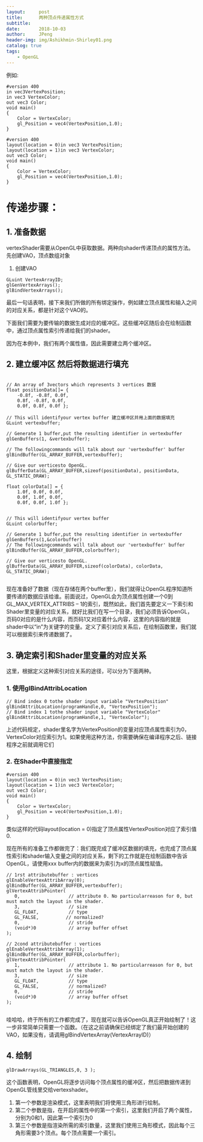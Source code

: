 ```yaml
---
layout:     post
title:      两种顶点传递属性方式
subtitle:   
date:       2018-10-03
author:     JPeng
header-img: img/Ashikhmin-Shirley01.png
catalog: true
tags:
    - OpenGL
---
```


例如:
```
#version 400
in vec3VertexPosition;
in vec3 VertexColor;
out vec3 Color;
void main()
{
    Color = VertexColor;
    gl_Position = vec4(VertexPosition,1.0);
}
```
```
#version 400
layout(location = 0)in vec3 VertexPosition;
layout(location = 1)in vec3 VertexColor;
out vec3 Color;
void main()
{
    Color = VertexColor;
    gl_Position = vec4(VertexPosition,1.0);
}
```
# 传递步骤：

## 1. 准备数据
vertexShader需要从OpenGL中获取数据。两种向shader传递顶点的属性方法。先创建VAO，顶点数组对象
1. 创建VAO
```
GLuint VertexArrayID;
glGenVertexArrays();
glBindVertexArrays();
```
最后一句话表明，接下来我们所做的所有绑定操作，例如建立顶点属性和输入之间的对应关系，都是针对这个VAO的。

下面我们需要为要传输的数据生成对应的缓冲区。这些缓冲区随后会在绘制函数中，通过顶点属性索引传递给我们的shader。

因为在本例中，我们有两个属性值，因此需要建立两个缓冲区。

## 2. 建立缓冲区 然后将数据进行填充

```

// An array of 3vectors which represents 3 vertices 数据
float positionData[]= {
    -0.8f, -0.8f, 0.0f,
    0.8f, -0.8f, 0.0f,
    0.0f, 0.8f, 0.0f };
    
// This will identifyour vertex buffer 建立缓冲区并用上面的数据填充
GLuint vertexbuffer;
 
// Generate 1 buffer,put the resulting identifier in vertexbuffer
glGenBuffers(1, &vertexbuffer);
 
// The followingcommands will talk about our 'vertexbuffer' buffer
glBindBuffer(GL_ARRAY_BUFFER,vertexbuffer);
 
// Give our verticesto OpenGL.
glBufferData(GL_ARRAY_BUFFER,sizeof(positionData), positionData, GL_STATIC_DRAW);
```
```
float colorData[] = {
    1.0f, 0.0f, 0.0f,
    0.0f, 1.0f, 0.0f,
    0.0f, 0.0f, 1.0f };
 
 
// This will identifyour vertex buffer
GLuint colorbuffer;
 
// Generate 1 buffer,put the resulting identifier in vertexbuffer
glGenBuffers(1,&colorbuffer)
// The followingcommands will talk about our 'vertexbuffer' buffer
glBindBuffer(GL_ARRAY_BUFFER,colorbuffer);
 
// Give our verticesto OpenGL.
glBufferData(GL_ARRAY_BUFFER,sizeof(colorData), colorData, GL_STATIC_DRAW);


```

现在准备好了数据（现在存储在两个buffer里），我们就得让OpenGL程序知道所要传递的数据应该给谁。前面说过，OpenGL会为顶点属性创建一个0到GL_MAX_VERTEX_ATTRIBS – 1的索引，既然如此，我们首先要定义一下索引和Shader里变量的对应关系，就好比我们在写一个目录，我们必须告诉OpenGL，页码0对应的是什么内容，而页码1又对应着什么内容，这里的内容指的就是shader中以“in”为关键字的变量。定义了索引对应关系后，在绘制函数里，我们就可以根据索引来传递数据了。



## 3. 确定索引和Shader里变量的对应关系
这里，根据定义这种索引对应关系的途径，可以分为下面两种。
### 1. 使用glBindAttribLocation

```
// Bind index 0 tothe shader input variable "VertexPosition"
glBindAttribLocation(programHandle,0, "VertexPosition");
// Bind index 1 tothe shader input variable "VertexColor"
glBindAttribLocation(programHandle,1, "VertexColor");

```
上述代码规定，shader里名字为VertexPosition的变量对应顶点属性索引为0，VertexColor对应索引为1。如果使用这种方法，你需要确保在编译程序之后、链接程序之前就调用它们

### 2. 在Shader中直接指定


```
#version 400
layout(location = 0)in vec3 VertexPosition;
layout(location = 1)in vec3 VertexColor;
out vec3 Color;
void main()
{
    Color = VertexColor;
    gl_Position = vec4(VertexPosition,1.0);
}

```
类似这样的代码layout(location = 0)指定了顶点属性VertexPosition对应了索引值0.


现在所有的准备工作都做完了：我们既完成了缓冲区数据的填充，也完成了顶点属性索引和shader输入变量之间的对应关系，剩下的工作就是在绘制函数中告诉OpenGL，请使用xxx buffer内的数据来为索引为x的顶点属性赋值。


```
// 1rst attributebuffer : vertices
glEnableVertexAttribArray(0);
glBindBuffer(GL_ARRAY_BUFFER,vertexbuffer);
glVertexAttribPointer(
   0,                  // attribute 0. No particularreason for 0, but must match the layout in the shader.
   3,                  // size
   GL_FLOAT,           // type
   GL_FALSE,          // normalized?
   0,                  // stride
   (void*)0            // array buffer offset
);
```
```
// 2cond attributebuffer : vertices
glEnableVertexAttribArray(1);
glBindBuffer(GL_ARRAY_BUFFER,colorbuffer);
glVertexAttribPointer(
   1,                  // attribute 1. No particularreason for 0, but must match the layout in the shader.
   3,                  // size
   GL_FLOAT,           // type
   GL_FALSE,           // normalized?
   0,                  // stride
   (void*)0            // array buffer offset
);


```
哇哈哈，终于所有的工作都完成了，现在就可以告诉OpenGL真正开始绘制了！这一步非常简单只需要一个函数。（在这之前请确保已经绑定了我们最开始创建的VAO，如果没有，请调用glBindVertexArray(VertexArrayID)）
## 4. 绘制

```
glDrawArrays(GL_TRIANGLES,0, 3 );
```
这个函数表明，OpenGL将逐步访问每个顶点属性的缓冲区，然后把数据传递到OpenGL管线里交给vertexshader。
1. 第一个参数是渲染模式，这里表明我们将使用三角形进行绘制。
2. 第二个参数是指，在开启的属性中的第一个索引，这里我们开启了两个属性，分别为0和1，因此第一个索引为0
3. 第三个参数是指渲染所需的索引数量，这里我们使用三角形模式，因此每个三角形需要3个顶点。每个顶点需要一个索引。